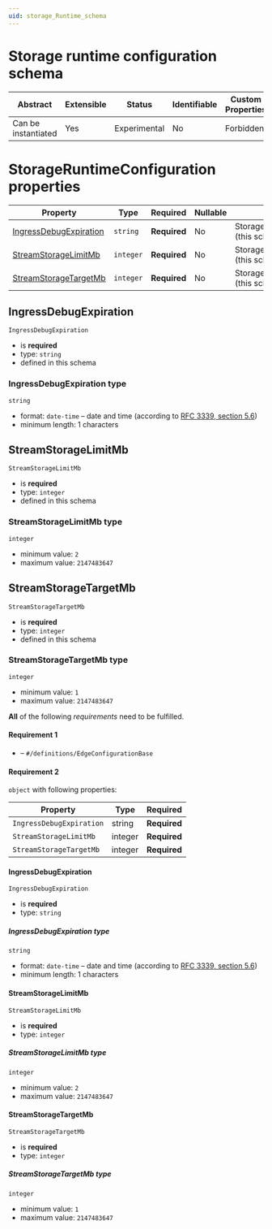 ```yaml
---
uid: storage_Runtime_schema
---
```


# Storage runtime configuration schema

| Abstract            | Extensible | Status       | Identifiable | Custom Properties | Additional Properties | Defined In                                                 |
| ------------------- | ---------- | ------------ | ------------ | ----------------- | --------------------- | ---------------------------------------------------------- |
| Can be instantiated | Yes        | Experimental | No           | Forbidden         | Forbidden             | [Storage_Runtime_schema.json](Storage_Runtime_schema.json) |

# StorageRuntimeConfiguration properties

| Property                                          | Type      | Required     | Nullable | Defined by                                |
| ------------------------------------------------- | --------- | ------------ | -------- | ----------------------------------------- |
| [IngressDebugExpiration](#ingressdebugexpiration) | `string`  | **Required** | No       | StorageRuntimeConfiguration (this schema) |
| [StreamStorageLimitMb](#streamstoragelimitmb)     | `integer` | **Required** | No       | StorageRuntimeConfiguration (this schema) |
| [StreamStorageTargetMb](#streamstoragetargetmb)   | `integer` | **Required** | No       | StorageRuntimeConfiguration (this schema) |

## IngressDebugExpiration

`IngressDebugExpiration`

- is **required**
- type: `string`
- defined in this schema

### IngressDebugExpiration type

`string`

- format: `date-time` – date and time (according to [RFC 3339, section 5.6](http://tools.ietf.org/html/rfc3339))
- minimum length: 1 characters

## StreamStorageLimitMb

`StreamStorageLimitMb`

- is **required**
- type: `integer`
- defined in this schema

### StreamStorageLimitMb type

`integer`

- minimum value: `2`
- maximum value: `2147483647`

## StreamStorageTargetMb

`StreamStorageTargetMb`

- is **required**
- type: `integer`
- defined in this schema

### StreamStorageTargetMb type

`integer`

- minimum value: `1`
- maximum value: `2147483647`

**All** of the following _requirements_ need to be fulfilled.

#### Requirement 1

- []() – `#/definitions/EdgeConfigurationBase`

#### Requirement 2

`object` with following properties:

| Property                 | Type    | Required     |
| ------------------------ | ------- | ------------ |
| `IngressDebugExpiration` | string  | **Required** |
| `StreamStorageLimitMb`   | integer | **Required** |
| `StreamStorageTargetMb`  | integer | **Required** |

#### IngressDebugExpiration

`IngressDebugExpiration`

- is **required**
- type: `string`

##### IngressDebugExpiration type

`string`

- format: `date-time` – date and time (according to [RFC 3339, section 5.6](http://tools.ietf.org/html/rfc3339))
- minimum length: 1 characters

#### StreamStorageLimitMb

`StreamStorageLimitMb`

- is **required**
- type: `integer`

##### StreamStorageLimitMb type

`integer`

- minimum value: `2`
- maximum value: `2147483647`

#### StreamStorageTargetMb

`StreamStorageTargetMb`

- is **required**
- type: `integer`

##### StreamStorageTargetMb type

`integer`

- minimum value: `1`
- maximum value: `2147483647`
